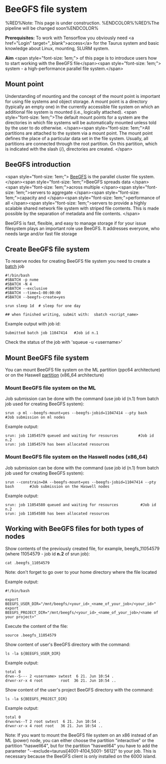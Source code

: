 # BeeGFS file system

%RED%Note: This page is under construction. %ENDCOLOR%%RED%The pipeline
will be changed soon%ENDCOLOR%

**Prerequisites:** To work with Tensorflow you obviously need \<a
href="Login" target="\_blank">access\</a> for the Taurus system and
basic knowledge about Linux, mounting, SLURM system.

**Aim** \<span style="font-size: 1em;"> of this page is to introduce
users how to start working with the BeeGFS file\</span>\<span
style="font-size: 1em;"> system - a high-performance parallel file
system.\</span>

## Mount point

Understanding of mounting and the concept of the mount point is
important for using file systems and object storage. A mount point is a
directory (typically an empty one) in the currently accessible file
system on which an additional file system is mounted (i.e., logically
attached). \<span style="font-size: 1em;">The default mount points for a
system are the directories in which file systems will be automatically
mounted unless told by the user to do otherwise. \</span>\<span
style="font-size: 1em;">All partitions are attached to the system via a
mount point. The mount point defines the place of a particular data set
in the file system. Usually, all partitions are connected through the
root partition. On this partition, which is indicated with the slash
(/), directories are created. \</span>

## BeeGFS introduction

\<span style="font-size: 1em;"> [BeeGFS](https://www.beegfs.io/content/)
is the parallel cluster file system. \</span>\<span style="font-size:
1em;">BeeGFS spreads data \</span>\<span style="font-size: 1em;">across
multiple \</span>\<span style="font-size: 1em;">servers to aggregate
\</span>\<span style="font-size: 1em;">capacity and \</span>\<span
style="font-size: 1em;">performance of all \</span>\<span
style="font-size: 1em;">servers to provide a highly scalable shared
network file system with striped file contents. This is made possible by
the separation of metadata and file contents. \</span>

BeeGFS is fast, flexible, and easy to manage storage if for your issue
filesystem plays an important role use BeeGFS. It addresses everyone,
who needs large and/or fast file storage

## Create BeeGFS file system

To reserve nodes for creating BeeGFS file system you need to create a
[batch](../jobs/Slurm.md) job

    #!/bin/bash
    #SBATCH -p nvme
    #SBATCH -N 4
    #SBATCH --exclusive
    #SBATCH --time=1-00:00:00
    #SBATCH --beegfs-create=yes

    srun sleep 1d  # sleep for one day

    ## when finished writing, submit with:  sbatch <script_name>

Example output with job id:

    Submitted batch job 11047414   #Job id n.1

Check the status of the job with 'squeue -u \<username>'

## Mount BeeGFS file system

You can mount BeeGFS file system on the ML partition (ppc64
architecture) or on the Haswell [partition](../jobs/SystemTaurus.md) (x86_64
architecture)

### Mount BeeGFS file system on the ML

Job submission can be done with the command (use job id (n.1) from batch
job used for creating BeeGFS system):

    srun -p ml --beegfs-mount=yes --beegfs-jobid=11047414 --pty bash                #Job submission on ml nodes

Example output:

    srun: job 11054579 queued and waiting for resources         #Job id n.2
    srun: job 11054579 has been allocated resources

### Mount BeeGFS file system on the Haswell nodes (x86_64)

Job submission can be done with the command (use job id (n.1) from batch
job used for creating BeeGFS system):

    srun --constrain=DA --beegfs-mount=yes --beegfs-jobid=11047414 --pty bash       #Job submission on the Haswell nodes

Example output:

    srun: job 11054580 queued and waiting for resources          #Job id n.2
    srun: job 11054580 has been allocated resources

## Working with BeeGFS files for both types of nodes

Show contents of the previously created file, for example,
beegfs_11054579 (where 11054579 - job id **n.2** of srun job):

    cat .beegfs_11054579

Note: don't forget to go over to your home directory where the file
located

Example output:

    #!/bin/bash

    export BEEGFS_USER_DIR="/mnt/beegfs/<your_id>_<name_of_your_job>/<your_id>"
    export BEEGFS_PROJECT_DIR="/mnt/beegfs/<your_id>_<name_of_your_job>/<name of your project>" 

Execute the content of the file:

    source .beegfs_11054579

Show content of user's BeeGFS directory with the command:

    ls -la ${BEEGFS_USER_DIR}

Example output:

    total 0
    drwx--S--- 2 <username> swtest  6 21. Jun 10:54 .
    drwxr-xr-x 4 root        root  36 21. Jun 10:54 ..

Show content of the user's project BeeGFS directory with the command:

    ls -la ${BEEGFS_PROJECT_DIR}

Example output:

    total 0
    drwxrws--T 2 root swtest  6 21. Jun 10:54 .
    drwxr-xr-x 4 root root   36 21. Jun 10:54 ..

Note: If you want to mount the BeeGFS file system on an x86 instead of
an ML (power) node, you can either choose the partition "interactive" or
the partition "haswell64", but for the partition "haswell64" you have to
add the parameter "--exclude=taurusi\[4001-4104,5001- 5612\]" to your
job. This is necessary because the BeeGFS client is only installed on
the 6000 island.
